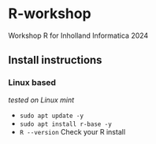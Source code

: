 # R-workshop
Workshop R for Inholland Informatica 2024

## Install instructions

### Linux based
*tested on Linux mint*
* `sudo apt update -y`
* `sudo apt install r-base -y`
* `R --version` Check your R install 
